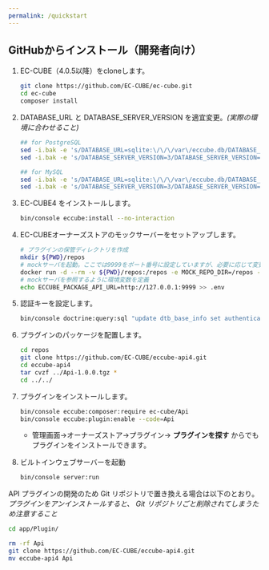 ```yaml
---
permalink: /quickstart
---
```


## GitHubからインストール（開発者向け）

1. EC-CUBE（4.0.5以降）をcloneします。
    ```sh
    git clone https://github.com/EC-CUBE/ec-cube.git
    cd ec-cube
    composer install
    ```

1. DATABASE_URL と DATABASE_SERVER_VERSION を適宜変更。*(実際の環境に合わせること)*
    ```sh
    ## for PostgreSQL
    sed -i.bak -e 's/DATABASE_URL=sqlite:\/\/\/var\/eccube.db/DATABASE_URL=postgres:\/\/postgres:password@127.0.0.1\/eccubedb/g' ./.env
    sed -i.bak -e 's/DATABASE_SERVER_VERSION=3/DATABASE_SERVER_VERSION=9/g' ./.env
    ```

    ```sh
    ## for MySQL
    sed -i.bak -e 's/DATABASE_URL=sqlite:\/\/\/var\/eccube.db/DATABASE_URL=mysql:\/\/root:password@127.0.0.1\/eccubedb/g' ./.env
    sed -i.bak -e 's/DATABASE_SERVER_VERSION=3/DATABASE_SERVER_VERSION=5.7/g' ./.env
    ```

1. EC-CUBE4 をインストールします。
    ```sh
    bin/console eccube:install --no-interaction
    ```

1. EC-CUBEオーナーズストアのモックサーバーをセットアップします。
    ``` sh
    # プラグインの保管ディレクトリを作成
    mkdir ${PWD}/repos
    # mockサーバを起動。ここでは9999をポート番号に設定していますが、必要に応じて変更してください
    docker run -d --rm -v ${PWD}/repos:/repos -e MOCK_REPO_DIR=/repos -p 9999:8080 eccube/mock-package-api
    # mockサーバを参照するように環境変数を定義
    echo ECCUBE_PACKAGE_API_URL=http://127.0.0.1:9999 >> .env
    ```

1. 認証キーを設定します。
    ```sh
    bin/console doctrine:query:sql "update dtb_base_info set authentication_key='dummy'"
    ```

1. プラグインのパッケージを配置します。
    ``` sh
    cd repos
    git clone https://github.com/EC-CUBE/eccube-api4.git
    cd eccube-api4
    tar cvzf ../Api-1.0.0.tgz *
    cd ../../
    ```

1. プラグインをインストールします。
    ```sh
    bin/console eccube:composer:require ec-cube/Api
    bin/console eccube:plugin:enable --code=Api
    ```
    - 管理画面→オーナーズストア→プラグイン→ **プラグインを探す** からでもプラグインをインストールできます。

1. ビルトインウェブサーバーを起動
    ```sh
    bin/console server:run
    ```

API プラグインの開発のため Git リポジトリで置き換える場合は以下のとおり。
*プラグインをアンインストールすると、 Git リポジトリごと削除されてしまうため注意すること*

```sh
cd app/Plugin/

rm -rf Api
git clone https://github.com/EC-CUBE/eccube-api4.git
mv eccube-api4 Api
```

